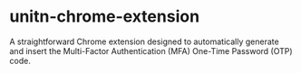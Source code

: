 # unitn-chrome-extension

A straightforward Chrome extension designed to automatically generate and insert the Multi-Factor Authentication (MFA) One-Time Password (OTP) code.